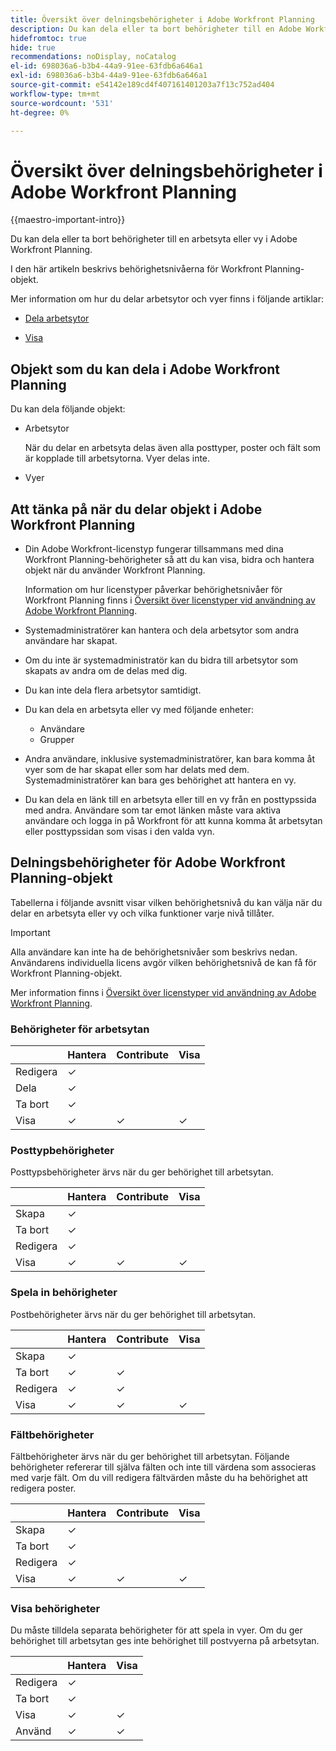 ```yaml
---
title: Översikt över delningsbehörigheter i Adobe Workfront Planning
description: Du kan dela eller ta bort behörigheter till en Adobe Workfront Planning-arbetsyta eller -vy.
hidefromtoc: true
hide: true
recommendations: noDisplay, noCatalog
el-id: 698036a6-b3b4-44a9-91ee-63fdb6a646a1
exl-id: 698036a6-b3b4-44a9-91ee-63fdb6a646a1
source-git-commit: e54142e189cd4f407161401203a7f13c752ad404
workflow-type: tm+mt
source-wordcount: '531'
ht-degree: 0%

---
```


<!--update the metadata with real things when making this public; also update the description with something like this: Not all users in the organization have the same access and permissions to use Adobe Workfront Planning. This article describes the levels of access that users could have to Adobe Workfront Planning. -->

<!--over time, this article should look like this one does: https://eperienceleague.adobe.com/docs/workfront/using/basics/grant-request-object-permissions/sharing-permissions-on-objects-overview.html?lang=en-->

# Översikt över delningsbehörigheter i Adobe Workfront Planning

{{maestro-important-intro}}

Du kan dela eller ta bort behörigheter till en arbetsyta eller vy i Adobe Workfront Planning.

I den här artikeln beskrivs behörighetsnivåerna för Workfront Planning-objekt.

Mer information om hur du delar arbetsytor och vyer finns i följande artiklar:

* [Dela arbetsytor](/help/quicksilver/maestro/access/share-workspaces.md)

* [Visa](/help/quicksilver/maestro/access/share-views.md)

## Objekt som du kan dela i Adobe Workfront Planning

Du kan dela följande objekt:

* Arbetsytor

  När du delar en arbetsyta delas även alla posttyper, poster och fält som är kopplade till arbetsytorna. Vyer delas inte.

* Vyer

## Att tänka på när du delar objekt i Adobe Workfront Planning

* Din Adobe Workfront-licenstyp fungerar tillsammans med dina Workfront Planning-behörigheter så att du kan visa, bidra och hantera objekt när du använder Workfront Planning.

  Information om hur licenstyper påverkar behörighetsnivåer för Workfront Planning finns i [Översikt över licenstyper vid användning av Adobe Workfront Planning](/help/quicksilver/maestro/access/license-type-overview.md).
* Systemadministratörer kan hantera och dela arbetsytor som andra användare har skapat.
* Om du inte är systemadministratör kan du bidra till arbetsytor som skapats av andra om de delas med dig.
* Du kan inte dela flera arbetsytor samtidigt.
* Du kan dela en arbetsyta eller vy med följande enheter:
   * Användare
   * Grupper
* Andra användare, inklusive systemadministratörer, kan bara komma åt vyer som de har skapat eller som har delats med dem. Systemadministratörer kan bara ges behörighet att hantera en vy.
* Du kan dela en länk till en arbetsyta eller till en vy från en posttypssida med andra. Användare som tar emot länken måste vara aktiva användare och logga in på Workfront för att kunna komma åt arbetsytan eller posttypssidan som visas i den valda vyn.

## Delningsbehörigheter för Adobe Workfront Planning-objekt

Tabellerna i följande avsnitt visar vilken behörighetsnivå du kan välja när du delar en arbetsyta eller vy och vilka funktioner varje nivå tillåter.

>[!IMPORTANT]
>
>Alla användare kan inte ha de behörighetsnivåer som beskrivs nedan. Användarens individuella licens avgör vilken behörighetsnivå de kan få för Workfront Planning-objekt.
>
>Mer information finns i [Översikt över licenstyper vid användning av Adobe Workfront Planning](/help/quicksilver/maestro/access/license-type-overview.md).


### Behörigheter för arbetsytan

|        | Hantera | Contribute | Visa |
|--------|--------|------------|-------|
| Redigera | ✓ |            |       |
| Dela | ✓ |            |       |
| Ta bort | ✓ |            |       |
| Visa | ✓ | ✓ | ✓ |

### Posttypbehörigheter

Posttypsbehörigheter ärvs när du ger behörighet till arbetsytan.

|        | Hantera | Contribute | Visa |
|--------|--------|------------|-------|
| Skapa | ✓ |            |       |
| Ta bort | ✓ |            |       |
| Redigera | ✓ |            |       |
| Visa | ✓ | ✓ | ✓ |

### Spela in behörigheter

Postbehörigheter ärvs när du ger behörighet till arbetsytan.

|        | Hantera | Contribute | Visa |
|--------|--------|------------|-------|
| Skapa | ✓ |            |       |
| Ta bort | ✓ | ✓ |       |
| Redigera | ✓ | ✓ |       |
| Visa | ✓ | ✓ | ✓ |

### Fältbehörigheter

Fältbehörigheter ärvs när du ger behörighet till arbetsytan.
Följande behörigheter refererar till själva fälten och inte till värdena som associeras med varje fält. Om du vill redigera fältvärden måste du ha behörighet att redigera poster.

|        | Hantera | Contribute | Visa |
|--------|--------|------------|-------|
| Skapa | ✓ |            |       |
| Ta bort | ✓ |            |       |
| Redigera | ✓ |            |       |
| Visa | ✓ | ✓ | ✓ |


### Visa behörigheter

Du måste tilldela separata behörigheter för att spela in vyer. Om du ger behörighet till arbetsytan ges inte behörighet till postvyerna på arbetsytan.

|        | Hantera | Visa |
|--------|--------|-------|
| Redigera | ✓ |       |
| Ta bort | ✓ |       |
| Visa | ✓ | ✓ |
| Använd | ✓ | ✓ |
